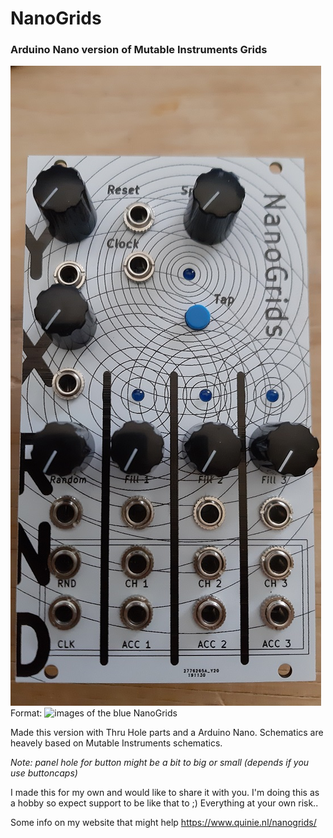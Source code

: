 # NanoGrids
### Arduino Nano version of Mutable Instruments Grids

![Blue NanoGrids](/Images/blue.jpg)
Format: ![images of the blue NanoGrids](url)

Made this version  with Thru Hole parts and a Arduino Nano.
Schematics are heavely based on Mutable Instruments schematics.

_Note: panel hole for button might be a bit to big or small (depends if you use buttoncaps)_

I made this for my own and would like to share it with you. I'm doing this as a hobby so expect support to be like that to ;)
Everything at your own risk..

Some info on my website that might help
https://www.quinie.nl/nanogrids/
